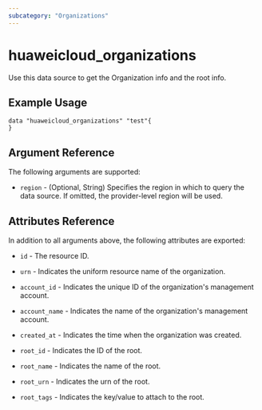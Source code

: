 ```yaml
---
subcategory: "Organizations"
---
```


# huaweicloud_organizations

Use this data source to get the Organization info and the root info.

## Example Usage

```hcl
data "huaweicloud_organizations" "test"{
}
```

## Argument Reference

The following arguments are supported:

* `region` - (Optional, String) Specifies the region in which to query the data source.
  If omitted, the provider-level region will be used.

## Attributes Reference

In addition to all arguments above, the following attributes are exported:

* `id` - The resource ID.

* `urn` - Indicates the uniform resource name of the organization.

* `account_id` - Indicates the unique ID of the organization's management account.

* `account_name` - Indicates the name of the organization's management account.

* `created_at` - Indicates the time when the organization was created.

* `root_id` - Indicates the ID of the root.

* `root_name` - Indicates the name of the root.

* `root_urn` - Indicates the urn of the root.

* `root_tags` - Indicates the key/value to attach to the root.
